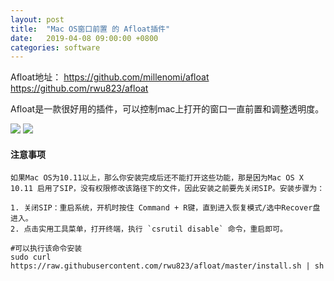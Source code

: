 ```yaml
---
layout: post
title:  "Mac OS窗口前置 的 Afloat插件"
date:   2019-04-08 09:00:00 +0800
categories: software
---
```

Afloat地址：
https://github.com/millenomi/afloat
https://github.com/rwu823/afloat

Afloat是一款很好用的插件，可以控制mac上打开的窗口一直前置和调整透明度。

![](https://raw.githubusercontent.com/rwu823/aflot/master/screens/window-menu.png)
![](https://raw.githubusercontent.com/rwu823/aflot/master/screens/bind-key.png)

#### 注意事项

    如果Mac OS为10.11以上，那么你安装完成后还不能打开这些功能，那是因为Mac OS X 10.11 启用了SIP，没有权限修改该路径下的文件，因此安装之前要先关闭SIP。安装步骤为：
    
    1. 关闭SIP：重启系统，开机时按住 Command + R键，直到进入恢复模式/选中Recover盘进入。
	2. 点击实用工具菜单，打开终端，执行 `csrutil disable` 命令，重启即可。
	
```shell
#可以执行该命令安装
sudo curl https://raw.githubusercontent.com/rwu823/afloat/master/install.sh | sh
```